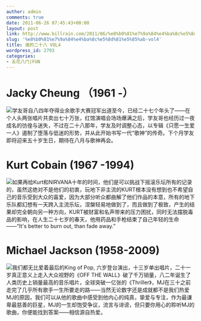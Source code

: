 ```yaml
---
author: admin
comments: true
date: 2011-06-26 07:45:43+00:00
layout: post
link: http://www.billrain.com/2011/06/%e8%b0%81%e7%9a%84%e4%ba%8c%e5%8d%81%e5%85%ab-vol4/
slug: '%e8%b0%81%e7%9a%84%e4%ba%8c%e5%8d%81%e5%85%ab-vol4'
title: 谁的二十八 VOL4
wordpress_id: 2793
categories:
- 五花八门|FUN
---
```


# Jacky Cheung （1961 -）




![](http://www.billrain.com/billrain/wp-content/uploads/1998344_457335-150x150.jpg)学友哥自八四年夺得业余歌手大赛冠军出道至今，已经二十七个年头了——在个人头两张唱片共卖出七十万张，红馆演唱会场场爆满之后，学友哥也经历过一夜成名的彷徨与迷失，不过在二十八那年，学友及时调整心态，以专辑《只愿一生爱一人》遏制了堕落与低迷的形势，并从此开始书写一代“歌神”的传奇。下个月学友即将迎来五十岁生日，期待在八月与歌神再会。






# Kurt Cobain (1967 -1994)




[![](http://www.billrain.com/billrain/wp-content/uploads/201050132752125-150x150.jpg)](http://www.billrain.com/2011/06/%e8%b0%81%e7%9a%84%e4%ba%8c%e5%8d%81%e5%85%ab-vol4/attachment/201050132752125/)如果再给Kurt和NIRVANA十年的时间，他们是可以挑战下摇滚乐坛所有的记录的，虽然这绝对不是他们的初衷，玩地下非主流的KURT根本没有想到也不希望自己的音乐受到大众的喜爱，因为大部分听众都曲解了他们作品的本意，所有的地下乐队都幻想有一天跨入主流乐坛，涅槃轻易地做到了，而且做到了极致，产生的结果却完全朝向另一种方向，KURT被财富和名声带来的压力困扰，同时无法摆脱毒品的影响，在人生二十七岁的春天，他用药品和手枪结束了自己年轻的生命——“It's better to burn out, than fade away.”






# Michael Jackson (1958-2009)




[![](http://www.billrain.com/billrain/wp-content/uploads/images-150x150.jpg)](http://www.billrain.com/2011/06/%e8%b0%81%e7%9a%84%e4%ba%8c%e5%8d%81%e5%85%ab-vol4/images/)我们都无比爱着最后的King of Pop, 六岁登台演出，十三岁单出唱片，二十一岁真正意义上走入大众视野的《OFF THE WALL》破了千万销量，八二年诞生了人类历史上销量最高的音乐唱片，全球突破一亿张的《Thriller》，MJ在三十之前走完了几乎所有歌手一生所要走的路——当然无论数字还是成就都不是我们热爱MJ的原因，我们可以从他的歌曲中感受到他内心的纯真，挚爱与专注，作为最谦卑最慈善的巨星，MJ的一生却饱受争议，流言与诽谤，但只要你用心的聆听MJ的歌曲，你便能找到答案——相信源自热爱。
